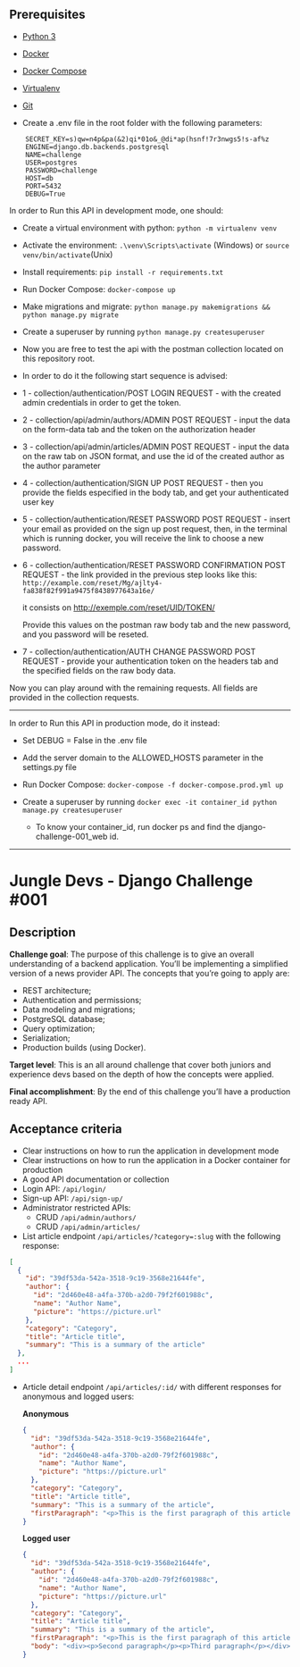 ## Prerequisites

- [Python 3](https://www.python.org)
- [Docker](https://www.docker.com)
- [Docker Compose](https://docs.docker.com/compose/)
- [Virtualenv](https://github.com/pypa/virtualenv/)
- [Git](https://git-scm.com/)



- Create a .env file in the root folder with the following parameters:
```  
    SECRET_KEY=s)qw=n4p&pa(&2)qi*01o&_@di*ap(hsnf!7r3nwgs5!s-af%z
    ENGINE=django.db.backends.postgresql
    NAME=challenge
    USER=postgres
    PASSWORD=challenge
    HOST=db
    PORT=5432
    DEBUG=True
```
In order to Run this API in development mode, one should:

- Create a virtual environment with python:
    `python -m virtualenv venv`

- Activate the environment:
    `.\venv\Scripts\activate` (Windows) or
    `source venv/bin/activate`(Unix)

- Install requirements:
    `pip install -r requirements.txt`

- Run Docker Compose:
    `docker-compose up`

- Make migrations and migrate:
    `python manage.py makemigrations && python manage.py migrate`

- Create a superuser by running 
    `python manage.py createsuperuser`

- Now you are free to test the api with the postman collection located on this repository root.

- In order to do it the following start sequence is advised:

- 1 - collection/authentication/POST LOGIN REQUEST - with the created admin credentials
in order to get the token.

- 2 - collection/api/admin/authors/ADMIN POST REQUEST - input the data on the form-data tab
and the token on the authorization header

- 3 - collection/api/admin/articles/ADMIN POST REQUEST - input the data on the raw tab on JSON format,
and use the id of the created author as the author parameter

- 4 - collection/authentication/SIGN UP POST REQUEST - then you provide the fields especified in the body tab,
and get your authenticated user key

- 5 - collection/authentication/RESET PASSWORD POST REQUEST - insert your email as provided on the sign up post request,
then, in the terminal which is running docker, you will receive the link to choose a new password.

- 6 - collection/authentication/RESET PASSWORD CONFIRMATION POST REQUEST - the link provided in the previous step
looks like this:
    `http://example.com/reset/Mg/ajlty4-fa838f82f991a9475f8438977643a16e/`
      
     it consists on http://exemple.com/reset/UID/TOKEN/

     Provide this values on the postman raw body tab and the new password, and you password will be reseted.

- 7 - collection/authentication/AUTH CHANGE PASSWORD POST REQUEST - provide your authentication token on the headers tab
and the specified fields on the raw body data.

Now you can play around with the remaining requests. All fields are provided in the collection requests.

*************************************************************************************************************************

In order to Run this API in production mode, do it instead:

- Set DEBUG = False in the .env file

- Add the server domain to the ALLOWED_HOSTS parameter in the settings.py file

- Run Docker Compose:
    `docker-compose -f docker-compose.prod.yml up`

- Create a superuser by running 
    `docker exec -it container_id python manage.py createsuperuser`
    - To know your container_id, run docker ps and find the django-challenge-001_web id.


**************************************************************************************************************************

# Jungle Devs - Django Challenge #001

## Description

**Challenge goal**: The purpose of this challenge is to give an overall understanding of a backend application. You’ll be implementing a simplified version of a news provider API. The concepts that you’re going to apply are:

- REST architecture;
- Authentication and permissions;
- Data modeling and migrations;
- PostgreSQL database;
- Query optimization;
- Serialization;
- Production builds (using Docker).

**Target level**: This is an all around challenge that cover both juniors and experience devs based on the depth of how the concepts were applied.

**Final accomplishment**: By the end of this challenge you’ll have a production ready API.

## Acceptance criteria

- Clear instructions on how to run the application in development mode
- Clear instructions on how to run the application in a Docker container for production
- A good API documentation or collection
- Login API: `/api/login/`
- Sign-up API: `/api/sign-up/`
- Administrator restricted APIs:
  - CRUD `/api/admin/authors/`
  - CRUD `/api/admin/articles/`
- List article endpoint `/api/articles/?category=:slug` with the following response:
```json
[
  {
    "id": "39df53da-542a-3518-9c19-3568e21644fe",
    "author": {
      "id": "2d460e48-a4fa-370b-a2d0-79f2f601988c",
      "name": "Author Name",
      "picture": "https://picture.url"
    },
    "category": "Category",
    "title": "Article title",
    "summary": "This is a summary of the article"
  },
  ...
]
```
- Article detail endpoint `/api/articles/:id/` with different responses for anonymous and logged users:

    **Anonymous**
    ```json
    {
      "id": "39df53da-542a-3518-9c19-3568e21644fe",
      "author": {
        "id": "2d460e48-a4fa-370b-a2d0-79f2f601988c",
        "name": "Author Name",
        "picture": "https://picture.url"
      },
      "category": "Category",
      "title": "Article title",
      "summary": "This is a summary of the article",
      "firstParagraph": "<p>This is the first paragraph of this article</p>"
    }
    ```

    **Logged user**
    ```json
    {
      "id": "39df53da-542a-3518-9c19-3568e21644fe",
      "author": {
        "id": "2d460e48-a4fa-370b-a2d0-79f2f601988c",
        "name": "Author Name",
        "picture": "https://picture.url"
      },
      "category": "Category",
      "title": "Article title",
      "summary": "This is a summary of the article",
      "firstParagraph": "<p>This is the first paragraph of this article</p>",
      "body": "<div><p>Second paragraph</p><p>Third paragraph</p></div>"
    }
    ```
